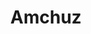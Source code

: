 ---
title: Amchuz
github: https://github.com/Amchuz
mode: light
transition: 1s
score: 80.3
archetype:
- GIF
---